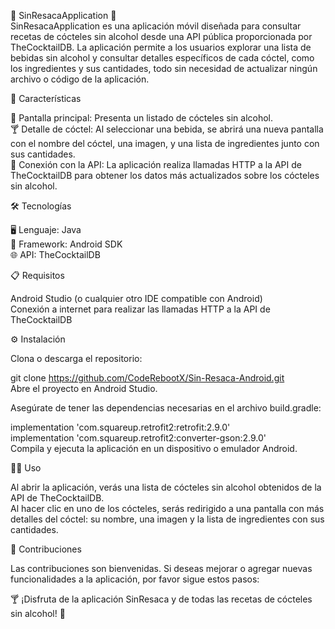 🍹 SinResacaApplication 🍹  
SinResacaApplication es una aplicación móvil diseñada para consultar recetas de cócteles sin alcohol desde una API pública proporcionada por TheCocktailDB. La aplicación permite a los usuarios explorar una lista de bebidas sin alcohol y consultar detalles específicos de cada cóctel, como los ingredientes y sus cantidades, todo sin necesidad de actualizar ningún archivo o código de la aplicación.  

🔑 Características  
  
📝 Pantalla principal: Presenta un listado de cócteles sin alcohol.  
🍸 Detalle de cóctel: Al seleccionar una bebida, se abrirá una nueva pantalla con el nombre del cóctel, una imagen, y una lista de ingredientes junto con sus cantidades.  
🔄 Conexión con la API: La aplicación realiza llamadas HTTP a la API de TheCocktailDB para obtener los datos más actualizados sobre los cócteles sin alcohol.  
  
🛠️ Tecnologías  
  
🖥️ Lenguaje: Java  
📱 Framework: Android SDK  
🌐 API: TheCocktailDB  
  
📋 Requisitos  
  
Android Studio (o cualquier otro IDE compatible con Android)  
Conexión a internet para realizar las llamadas HTTP a la API de TheCocktailDB  
  
⚙️ Instalación  
  
Clona o descarga el repositorio:  

git clone https://github.com/CodeRebootX/Sin-Resaca-Android.git  
Abre el proyecto en Android Studio.  

Asegúrate de tener las dependencias necesarias en el archivo build.gradle:  

implementation 'com.squareup.retrofit2:retrofit:2.9.0'  
implementation 'com.squareup.retrofit2:converter-gson:2.9.0'  
Compila y ejecuta la aplicación en un dispositivo o emulador Android.  

🏃‍♂️ Uso  
  
Al abrir la aplicación, verás una lista de cócteles sin alcohol obtenidos de la API de TheCocktailDB.  
Al hacer clic en uno de los cócteles, serás redirigido a una pantalla con más detalles del cóctel: su nombre, una imagen y la lista de ingredientes con sus cantidades.  
  
🤝 Contribuciones  
  
Las contribuciones son bienvenidas. Si deseas mejorar o agregar nuevas funcionalidades a la aplicación, por favor sigue estos pasos:  

🍸 ¡Disfruta de la aplicación SinResaca y de todas las recetas de cócteles sin alcohol! 🍹  
